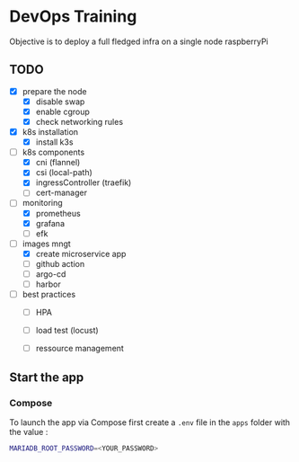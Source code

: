 # DevOps Training

Objective is to deploy a full fledged infra on a single node raspberryPi

## TODO

- [x] prepare the node
    - [x] disable swap
    - [x] enable cgroup
    - [x] check networking rules
- [x] k8s installation
    - [x] install k3s
- [ ] k8s components
    - [x] cni (flannel)
    - [x] csi (local-path)
    - [x] ingressController (traefik)
    - [ ] cert-manager
- [ ] monitoring
    - [x] prometheus
    - [x] grafana
    - [ ] efk
- [ ] images mngt    
    - [x] create microservice app
    - [ ] github action
    - [ ] argo-cd
    - [ ] harbor
- [ ] best practices
    - [ ] HPA
    - [ ] load test (locust)
    - [ ] ressource management


## Start the app

### Compose

To launch the app via Compose first create a `.env` file in the `apps` folder with the value :

```sh
MARIADB_ROOT_PASSWORD=<YOUR_PASSWORD>
```